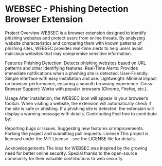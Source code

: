 <H1>WEBSEC - Phishing Detection Browser Extension</H1>
Project Overview
WEBSEC is a browser extension designed to identify phishing websites and protect users from online threats. By analyzing website characteristics and comparing them with known patterns of phishing sites, WEBSEC provides real-time alerts to help users avoid malicious websites that may compromise sensitive information.

Features
Phishing Detection: Detects phishing websites based on URL patterns and other identifying features.
Real-Time Alerts: Provides immediate notifications when a phishing site is detected.
User-Friendly: Simple interface with easy installation and use.
Lightweight: Minimal impact on browser performance, ensuring a smooth browsing experience.
Cross-Browser Support: Works with popular browsers (Chrome, Firefox, etc.).

Usage
After installation, the WEBSEC icon will appear in your browser’s toolbar.
When visiting a website, the extension will automatically check if the site is safe or phishing.
If a phishing site is detected, the extension will display a warning message with details.
Contributing
Feel free to contribute by:

Reporting bugs or issues.
Suggesting new features or improvements.
Forking the project and submitting pull requests.
License
This project is licensed under the MIT License - see the LICENSE file for details.

Acknowledgements
The idea for WEBSEC was inspired by the growing need for better online security.
Special thanks to the open-source community for their valuable contributions to web security.
